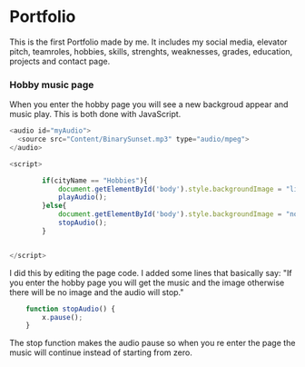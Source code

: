 # Portfolio
This is the first Portfolio made by me.
It includes my social media, elevator pitch, teamroles, hobbies, skills, strenghts, weaknesses, grades, education, projects and contact page.

### Hobby music page
When you enter the hobby page you will see a new backgroud appear and music play. This is both done with JavaScript.

```JavaScript
<audio id="myAudio">
  <source src="Content/BinarySunset.mp3" type="audio/mpeg">
</audio>

<script>

        if(cityName == "Hobbies"){
            document.getElementById('body').style.backgroundImage = "linear-gradient(to top, rgba(245, 246, 252, 0), rgba(0, 0, 0, 0.697), rgb(0, 0, 0)), url('Images/StarWarsBackground.png')";
            playAudio();
        }else{
            document.getElementById('body').style.backgroundImage = "none";
            stopAudio();
        }


</script>
```
I did this by editing the page code. I added some lines that basically say: "If you enter the hobby page you will get the music and the image otherwise there will be no image and the audio will stop."
```JavaScript
    function stopAudio() { 
        x.pause();
    } 
```
The stop function makes the audio pause so when you re enter the page the music will continue instead of starting from zero.
